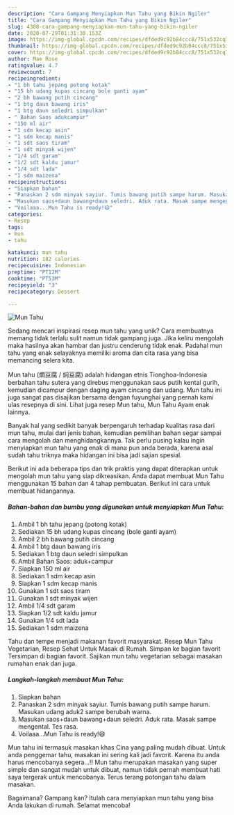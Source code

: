 ```yaml
---
description: "Cara Gampang Menyiapkan Mun Tahu yang Bikin Ngiler"
title: "Cara Gampang Menyiapkan Mun Tahu yang Bikin Ngiler"
slug: 4308-cara-gampang-menyiapkan-mun-tahu-yang-bikin-ngiler
date: 2020-07-29T01:31:30.153Z
image: https://img-global.cpcdn.com/recipes/dfded9c92b84ccc8/751x532cq70/mun-tahu-foto-resep-utama.jpg
thumbnail: https://img-global.cpcdn.com/recipes/dfded9c92b84ccc8/751x532cq70/mun-tahu-foto-resep-utama.jpg
cover: https://img-global.cpcdn.com/recipes/dfded9c92b84ccc8/751x532cq70/mun-tahu-foto-resep-utama.jpg
author: Mae Rose
ratingvalue: 4.7
reviewcount: 7
recipeingredient:
- "1 bh tahu jepang potong kotak"
- "15 bh udang kupas cincang bole ganti ayam"
- "2 bh bawang putih cincang"
- "1 btg daun bawang iris"
- "1 btg daun seledri simpulkan"
- " Bahan Saos adukcampur"
- "150 ml air"
- "1 sdm kecap asin"
- "1 sdm kecap manis"
- "1 sdt saos tiram"
- "1 sdt minyak wijen"
- "1/4 sdt garam"
- "1/2 sdt kaldu jamur"
- "1/4 sdt lada"
- "1 sdm maizena"
recipeinstructions:
- "Siapkan bahan"
- "Panaskan 2 sdm minyak sayiur. Tumis bawang putih sampe harum. Masukan udang aduk2 sampe berubah warna."
- "Masukan saos+daun bawang+daun seledri. Aduk rata. Masak sampe mengental. Tes rasa."
- "Voilaaa...Mun Tahu is ready!😄"
categories:
- Resep
tags:
- mun
- tahu

katakunci: mun tahu 
nutrition: 182 calories
recipecuisine: Indonesian
preptime: "PT12M"
cooktime: "PT53M"
recipeyield: "3"
recipecategory: Dessert

---
```



![Mun Tahu](https://img-global.cpcdn.com/recipes/dfded9c92b84ccc8/751x532cq70/mun-tahu-foto-resep-utama.jpg)

Sedang mencari inspirasi resep mun tahu yang unik? Cara membuatnya memang tidak terlalu sulit namun tidak gampang juga. Jika keliru mengolah maka hasilnya akan hambar dan justru cenderung tidak enak. Padahal mun tahu yang enak selayaknya memiliki aroma dan cita rasa yang bisa memancing selera kita.

Mun tahu (燜豆腐 / 焖豆腐) adalah hidangan etnis Tionghoa-Indonesia berbahan tahu sutera yang direbus menggunakan saus putih kental gurih, kemudian dicampur dengan daging ayam cincang dan udang. Mun tahu ini juga sangat pas disajikan bersama dengan fuyunghai yang pernah kami ulas resepnya di sini. Lihat juga resep Mun tahu, Mun Tahu Ayam enak lainnya.

Banyak hal yang sedikit banyak berpengaruh terhadap kualitas rasa dari mun tahu, mulai dari jenis bahan, kemudian pemilihan bahan segar sampai cara mengolah dan menghidangkannya. Tak perlu pusing kalau ingin menyiapkan mun tahu yang enak di mana pun anda berada, karena asal sudah tahu triknya maka hidangan ini bisa jadi sajian spesial.


Berikut ini ada beberapa tips dan trik praktis yang dapat diterapkan untuk mengolah mun tahu yang siap dikreasikan. Anda dapat membuat Mun Tahu menggunakan 15 bahan dan 4 tahap pembuatan. Berikut ini cara untuk membuat hidangannya.

<!--inarticleads1-->

##### Bahan-bahan dan bumbu yang digunakan untuk menyiapkan Mun Tahu:

1. Ambil 1 bh tahu jepang (potong kotak)
1. Sediakan 15 bh udang kupas cincang (bole ganti ayam)
1. Ambil 2 bh bawang putih cincang
1. Ambil 1 btg daun bawang iris
1. Sediakan 1 btg daun seledri simpulkan
1. Ambil  Bahan Saos: aduk+campur
1. Siapkan 150 ml air
1. Sediakan 1 sdm kecap asin
1. Siapkan 1 sdm kecap manis
1. Gunakan 1 sdt saos tiram
1. Gunakan 1 sdt minyak wijen
1. Ambil 1/4 sdt garam
1. Siapkan 1/2 sdt kaldu jamur
1. Gunakan 1/4 sdt lada
1. Sediakan 1 sdm maizena


Tahu dan tempe menjadi makanan favorit masyarakat. Resep Mun Tahu Vegetarian, Resep Sehat Untuk Masak di Rumah. Simpan ke bagian favorit Tersimpan di bagian favorit. Sajikan mun tahu vegetarian sebagai masakan rumahan enak dan juga. 

<!--inarticleads2-->

##### Langkah-langkah membuat Mun Tahu:

1. Siapkan bahan
1. Panaskan 2 sdm minyak sayiur. Tumis bawang putih sampe harum. Masukan udang aduk2 sampe berubah warna.
1. Masukan saos+daun bawang+daun seledri. Aduk rata. Masak sampe mengental. Tes rasa.
1. Voilaaa...Mun Tahu is ready!😄


Mun tahu ini termasuk masakan khas Cina yang paling mudah dibuat. Untuk anda penggemar tahu, masakan ini sering kali jadi favorit. Karena itu anda harus mencobanya segera…!! Mun tahu merupakan masakan yang super simple dan sangat mudah untuk dibuat, namun tidak pernah membuat hati saya tergerak untuk mencobanya. Terus terang potongan tahu dalam masakan. 

Bagaimana? Gampang kan? Itulah cara menyiapkan mun tahu yang bisa Anda lakukan di rumah. Selamat mencoba!
